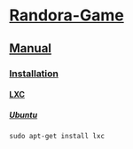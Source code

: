 # [Randora-Game](/README.md)

## [Manual](/manual/README.md)

### [Installation](/manual/installation/README.md)

#### [LXC](/manual/installation/lxc/README.md)

##### [Ubuntu](/manual/installation/lxc/ubuntu/README.md)

    sudo apt-get install lxc
